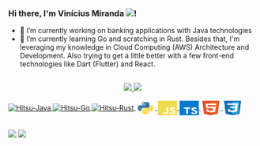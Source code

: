 ### Hi there, I'm Vinícius Miranda <img src="https://media.giphy.com/media/hvRJCLFzcasrR4ia7z/giphy.gif" width="30px">!

- 🔭 I’m currently working on banking applications with Java technologies 
- 🌱 I’m currently learning Go and scratching in Rust. Besides that, I'm leveraging my knowledge in Cloud Computing (AWS) Architecture and Development. Also trying to get a little better with a few front-end technologies like Dart (Flutter) and React.

##
<div align="center">
  <a href="https://github.com/hitsumaru">
  <img height="180em" src="https://github-readme-stats.vercel.app/api?username=hitsumaru&show_icons=true&theme=tokyonight&include_all_commits=true&count_private=true"/>
  <img height="180em" src="https://github-readme-stats.vercel.app/api/top-langs/?username=hitsumaru&layout=compact&langs_count=7&theme=tokyonight"/>
</div>

<div style="display: inline_block"><br>
  <img align="center" alt="Hitsu-Java" height="30" width="40" src="https://cdn.jsdelivr.net/gh/devicons/devicon/icons/java/java-original-wordmark.svg" />
  <img align="center" alt="Hitsu-Go" height="30" width="40" src="https://cdn.jsdelivr.net/gh/devicons/devicon/icons/go/go-original.svg" />
  <img align="center" alt="Hitsu-Rust" height="30" width="40" src="https://cdn.jsdelivr.net/gh/devicons/devicon/icons/rust/rust-plain.svg">
  <img align="center" alt="Hitsu-Python" height="30" width="40" src="https://raw.githubusercontent.com/devicons/devicon/master/icons/python/python-original.svg">
  <img align="center" alt="Hitsu-Js" height="30" width="40" src="https://raw.githubusercontent.com/devicons/devicon/master/icons/javascript/javascript-plain.svg">
  <img align="center" alt="Hitsu-Ts" height="30" width="40" src="https://raw.githubusercontent.com/devicons/devicon/master/icons/typescript/typescript-plain.svg">
  <img align="center" alt="Hitsu-HTML" height="30" width="40" src="https://raw.githubusercontent.com/devicons/devicon/master/icons/html5/html5-original.svg">
  <img align="center" alt="Hitsu-CSS" height="30" width="40" src="https://raw.githubusercontent.com/devicons/devicon/master/icons/css3/css3-original.svg">   
</div>
  
##
  <div> 
  <a href="https://discordapp.com/users/_M1R4#4731" target="_blank"><img src="https://img.shields.io/badge/Discord-7289DA?style=for-the-badge&logo=discord&logoColor=white" target="_blank"></a>    
 	<a href="https://www.linkedin.com/in/viniciusmirandasilva" target="_blank"><img src="https://img.shields.io/badge/-LinkedIn-%230077B5?style=for-the-badge&logo=linkedin&logoColor=white" target="_blank"></a>
</div>
